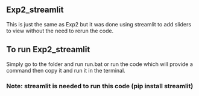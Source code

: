 ## Exp2_streamlit
This is just the same as Exp2 but it was done using streamlit to add sliders to view without the need to rerun the code.

## To run Exp2_streamlit
Simply go to the folder and run run.bat
or 
run the code which will provide a command then copy it and run it in the terminal.

### Note: streamlit is needed to run this code (pip install streamlit)
